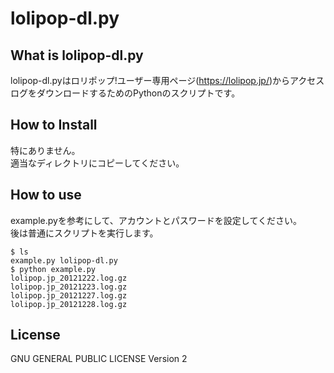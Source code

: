 lolipop-dl.py
=============

What is lolipop-dl.py
---------------------

lolipop-dl.pyはロリポップ!ユーザー専用ページ(<https://lolipop.jp/>)からアクセスログをダウンロードするためのPythonのスクリプトです。

How to Install
--------------

特にありません。  
適当なディレクトリにコピーしてください。

How to use
----------

example.pyを参考にして、アカウントとパスワードを設定してください。  
後は普通にスクリプトを実行します。

    $ ls
    example.py lolipop-dl.py
    $ python example.py
    lolipop.jp_20121222.log.gz
    lolipop.jp_20121223.log.gz
    lolipop.jp_20121227.log.gz
    lolipop.jp_20121228.log.gz

License
-------

GNU GENERAL PUBLIC LICENSE Version 2
